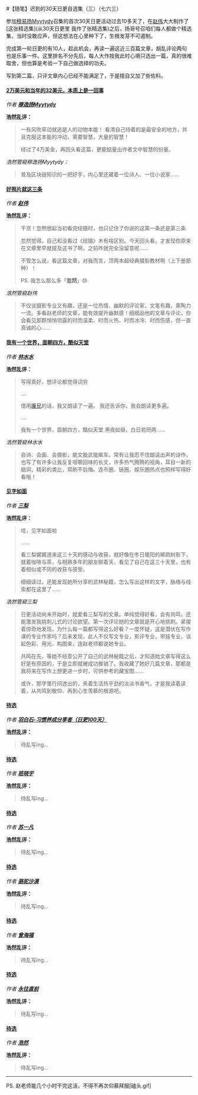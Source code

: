 #【随笔】迟到的30天日更自选集（三）（七六三）

参加[穆易扬Myytydy](https://zuopin.xin/authors/6488d5e46a0ea9bf9eb3e2312a595300c3a19a6e)召集的首次30天日更活动过去10多天了，在[赵伟](https://zuopin.xin/authors/6a6c12f6d5ce3c42957bb1d211977e82e9ce42d7)大大制作了[这张精选集](从30天日更里 我作了张精选集)之后，扬哥号召咱们每人都做个精选集，当时没敢应声，但这想法在心里种下了，生根发芽不可遏制。

完成第一轮日更的有10人，趁此机会，再读一遍这近三百篇文章，胡乱评论两句也是乐事一件。这里排名不分先后，每人大作按我此时心境只选出一篇，真的很难取舍，但也算是考验一下自己做选择的功夫。

写到第二篇，只评文章内心已经不能满足了，于是擅自又加了些佐料。

#### [2万美元和当年的32美元，本质上是一回事](https://zuopin.xin/posts/b8bb7116e55aff0870feb95655af92baf8aa860d9428f6fcd3abf7158ce2e805)

*作者 [**穆逸扬Myytydy**](https://zuopin.xin/authors/6488d5e46a0ea9bf9eb3e2312a595300c3a19a6e)*  

**浩然乱评：**

> 一有风吹草动就逃是人的动物本能！ 看清自己待着的是最安全的地方，并且克服这本能的冲动，需要智慧，大量的智慧！
>
> 经过了4万美金，再回头看这篇，更能掂量出作者文中智慧的份量。

*浩然管窥穆逸扬Myytydy：*

> 普及区块链知识的一把好手，内心里还藏着一位诗人、一位小说家……

#### [好照片就这三条](https://zuopin.xin/posts/fe61ca98b8bea95597cfc11da20bcaefd0dc948294f0dbe86c09369e33f18a05)

*作者 [**赵伟**](https://zuopin.xin/authors/6a6c12f6d5ce3c42957bb1d211977e82e9ce42d7)*

**浩然乱评：**

> 干货！忽然想起当初看完纽摄时，也只记住了你说的这第一条还是第三条
>
> 
>
> 忽然觉得，自己和没看过《纽摄》木有啥区别。今天回头看，才发现你原来在文章里早就提及这书了啊，之前咋就完全没留意呢……
>
> 不管怎么说，看这篇文章，对我而言，顶两本超经典摄影教材啊（上下册那种）！
>
> PS. 我怎么那么多「**忽然**」😓

*浩然管窥赵伟*

> 不仅谈摄影专业又有趣，还是一位热情、幽默的评论家，文笔有趣，熏陶力一流。多看赵老师的文章，能有效提升幽默感！细细品他的文章与评论，你会看见那颗悄悄坦露的时而温柔、时而火热、时而冰冷、时而伤感，但一直真诚的心……

#### [我有一个世界，面朝四方，酷似天堂](https://zuopin.xin/posts/912b556373150eb3090cd44bf07aca12f02fb8c98654e301886994a2fcfe5c8e)

*作者 [**林水水**](https://zuopin.xin/authors/e541b1fe76adb0e71a24d29c34e2fc7fee71e253)*

**浩然乱评：**

> 写得真好，想评论都觉得词穷
>
> ....
>
> 借用[康兄](https://zuopin.xin/authors/e49aa0e8839b9e57a521bbadb56d07c2bd0ba3c5)的话，我又朗读了一遍。 我还告诉你，我会朗读更多遍。
>
> ....
>
> 我有一个世界，面朝四方，酷似天堂
> 黑夜如昼，白日若罔两……

*浩然管窥林水水*

> 会诗、会画、会摄影，能文能武能飙车。常有让我忍不住朗读出声的诗作，也写了有许多让我反复咀嚼回味的长文，许多热气腾腾的视角，耳目一新的脑洞，精彩的类比，常刷不后悔。连币圈、链圈、娱乐圈热点也照样写得好看哦！

#### [见字如面](https://zuopin.xin/posts/0cd71d9915234a6ba3bbf4445557cf589f791ef004a6ccd79c17162477572ec0)

*作者 [**三梨**](https://zuopin.xin/authors/1426d5be9d74097f33c29d9ff1d8a394c7ef8d42)*

**浩然乱评：**

> 哇，见字如面啦
>
> ......
>
> 看三梨娓娓道来这三十天的感动与收获，就好像在冬日暖阳的稀疏树影下，就着咖啡与茶，与相熟多年的朋友聊着天，看见了自己在这三十天里，也有着相似或不同的收获与感受。 
>
> 细细读过，还能发现她所分享的武林秘籍，怎么写出这样的文字，脉络与线索都在这里了……

*浩然管窥三梨*

> 日更活动尚未开始时，就爱看三梨写的文章。单纯觉得好看，会有共鸣，还能激发我挑刺儿式的讨论欲望。第一次评论她的文章就是开心地挑刺。紧接着惊奇地发现，为什么每一篇都写得这么好看？一度怀疑，这是潜伏在写作课的专业作家吗？后来发现，此人不仅写文专业，影评专业，带娃专业，谈起色彩、用光、构图来，连赵老师都说她专业。
>
> 共鸣在先，等她不经意公开了自己的武林秘籍之后，才知道她文章写得这么好是有原因的，于是立即就被成功推销了。我收藏了她好几篇文章，那都是我将来在写作上想更进一步时，可供参考的藏宝图……
>
> 或许，那字里行间透出的，夹着生活热乎劲的淡淡书香气，才是我读着读着，从共鸣到敬仰、再到心生羡慕的根源吧。

#### [待选](xxx)

*作者 [**羽白石-习惯养成分享者（日更100天）**](https://zuopin.xin/authors/64aa8c4e22e9a851500716238be88ba630e6d6d9)*

**浩然乱评：**

> 待乱写ing...

#### [待选](xxx)

*作者 [**班晓宇**](https://zuopin.xin/authors/21bce49e2dbac84deda9fc8020aa4f9cadc38fbf)*

**浩然乱评：**

> 待乱写ing...

#### [待选](xxx)

*作者 [**苏一凡**](https://zuopin.xin/authors/c0bacf6684af193779459564d43bfbf490850eb0)*

**浩然乱评：**

> 待乱写ing...

#### [待选](xxx)

*作者 [**骆驼沙漠**](https://zuopin.xin/authors/5177496fb9c7513e35c2451c731ac1026cb0078e)*

**浩然乱评：**

> 待乱写ing...

#### [待选](xxx)

*作者 [**曾海福**](https://zuopin.xin/authors/1b21e6cf485fcc681fd50718387fdcf678a09eeb)*

**浩然乱评：**

> 待乱写ing...

#### [待选](xxx)

*作者 [**永往直前**](https://zuopin.xin/authors/2a2dea009bb7630fd8e6b6841e34e780b47c923c)*

**浩然乱评：**

> 待乱写ing...

#### [待选](xxx)

*作者 [**浩然**](https://zuopin.xin/authors/a05c14ba57e44ca1578f15ef02f59ba6edb6cb6b)*

**浩然乱评：**

> 待乱写ing...



----

PS. 赵老师能几个小时干完这活，不得不再次仰慕拜服[磕头.gif]

